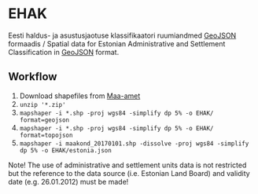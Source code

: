 # EHAK

Eesti haldus- ja asustusjaotuse klassifikaatori ruumiandmed [GeoJSON](http://geojson.org/) formaadis / Spatial data for Estonian Administrative and Settlement Classification in [GeoJSON](http://geojson.org/) format.

## Workflow

1. Download shapefiles from [Maa-amet](http://geoportaal.maaamet.ee/eng/Maps-and-Data/Administrative-and-Settlement-Division-p312.html)
2. `unzip '*.zip'`
3. `mapshaper -i *.shp -proj wgs84 -simplify dp 5% -o EHAK/ format=geojson`
4. `mapshaper -i *.shp -proj wgs84 -simplify dp 5% -o EHAK/ format=topojson`
4. `mapshaper -i maakond_20170101.shp -dissolve -proj wgs84 -simplify dp 5% -o EHAK/estonia.json`

Note! The use of administrative and settlement units data is not restricted but the reference to the data source (i.e. Estonian Land Board) and validity date (e.g. 26.01.2012) must be made!
